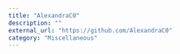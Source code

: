 ```yaml
---
title: "AlexandraC0"
description: ""
external_url: "https://github.com/AlexandraC0"
category: "Miscellaneous"
---
```

